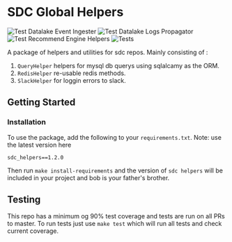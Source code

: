 # SDC Global Helpers
![Test Datalake Event Ingester](https://github.com/RingierIMU/sdc-global-all-helpers/workflows/Test%20Datalake%20Event%20Ingester/badge.svg)
![Test Datalake Logs Propagator](https://github.com/RingierIMU/sdc-global-all-helpers/workflows/Test%20Datalake%20Logs%20Propagator/badge.svg)
![Test Recommend Engine Helpers](https://github.com/RingierIMU/sdc-global-all-helpers/workflows/Test%20Recommend%20Engine%20Helpers/badge.svg)
![Tests](https://github.com/RingierIMU/sdc-global-all-helpers/workflows/Tests/badge.svg)

A package of helpers and utilities for sdc repos. Mainly consisting of :
1. `QueryHelper` helpers for mysql db querys using sqlalcamy as the ORM.
2. `RedisHelper` re-usable redis methods. 
3. `SlackHelper` for loggin errors to slack.

## Getting Started
### Installation
To use the package, add the following to your `requirements.txt`. Note: use the latest version here
```
sdc_helpers==1.2.0
```

Then run `make install-requirements` and the version of `sdc helpers` will be included in your project and bob is your father's brother.

## Testing
This repo has a minimum og 90% test coverage and tests are run on all PRs to master.
To run tests just use `make test` which will run all tests and check current coverage.
